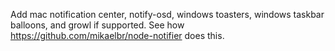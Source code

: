 Add mac notification center, notify-osd, windows toasters, windows taskbar
balloons, and growl if supported. See how
https://github.com/mikaelbr/node-notifier does this.
